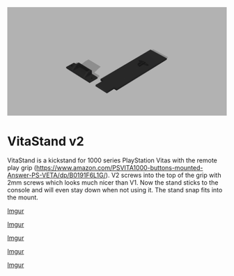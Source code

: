 <div align="center">
    <img src="VitaStand v2.png"</img> 
</div>

# VitaStand v2
VitaStand is a kickstand for 1000 series PlayStation Vitas with the remote play grip (https://www.amazon.com/PSVITA1000-buttons-mounted-Answer-PS-VETA/dp/B0191F6L1G/). V2 screws into the top of the grip with 2mm screws which looks much nicer than V1. Now the stand sticks to the console and will even stay down when not using it. The stand snap fits into the mount.

[Imgur](https://i.imgur.com/oPS7BB3.gifv)

[Imgur](https://i.imgur.com/UuyLK0n.jpg)

[Imgur](https://i.imgur.com/9DYIWyb.jpg)

[Imgur](https://i.imgur.com/lJDdReO.jpg)

[Imgur](https://i.imgur.com/35Nehed.jpg)
